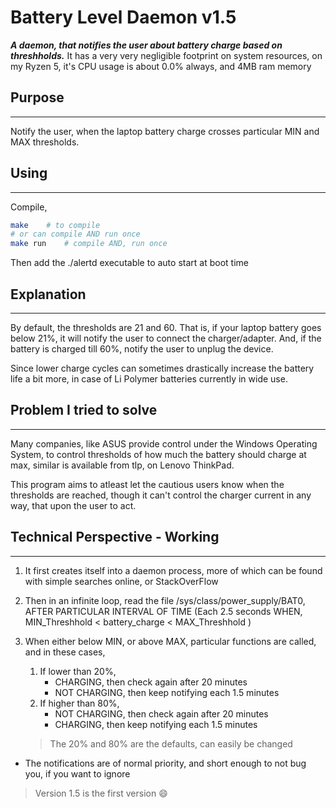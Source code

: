 # Battery Level Daemon v1.5

**_A daemon, that notifies the user about battery charge based on threshholds._**
It has a very very negligible footprint on system resources, on my Ryzen 5, it's CPU usage is about 0.0% always, and 4MB ram memory

## Purpose

----

Notify the user, when the laptop battery charge crosses particular MIN and MAX thresholds.

## Using

----

Compile,
```sh
make    # to compile
# or can compile AND run once
make run    # compile AND, run once
```
Then add the ./alertd executable to auto start at boot time


## Explanation

----

By default, the thresholds are 21 and 60. That is, if your laptop battery goes below 21%, it will notify the user to connect the charger/adapter.
And, if the battery is charged till 60%, notify the user to unplug the device.

Since lower charge cycles can sometimes drastically increase the battery life a bit more, in case of Li Polymer batteries currently in wide use.



## Problem I tried to solve

----

Many companies, like ASUS provide control under the Windows Operating System, to control thresholds of how much the battery should charge at max, similar is available from tlp, on Lenovo ThinkPad.

This program aims to atleast let the cautious users know when the thresholds are reached, though it can't control the charger current in any way, that upon the user to act.


## Technical Perspective - Working

----

1. It first creates itself into a daemon process, more of which can be found with simple searches online, or StackOverFlow
2. Then in an infinite loop, read the file /sys/class/power_supply/BAT0, AFTER PARTICULAR INTERVAL OF TIME  (Each 2.5 seconds WHEN, MIN_Threshhold < battery_charge < MAX_Threshhold )
3. When either below MIN, or above MAX, particular functions are called, and in these cases,
    1. If lower than 20%,
        * CHARGING, then check again after 20 minutes
        * NOT CHARGING, then keep notifying each 1.5 minutes
    2. If higher than 80%,
        * NOT CHARGING, then check again after 20 minutes
        * CHARGING, then keep notifying each 1.5 minutes

    > The 20% and 80% are the defaults, can easily be changed

* The notifications are of normal priority, and short enough to not bug you, if you want to ignore


> Version 1.5 is the first version :smile:
